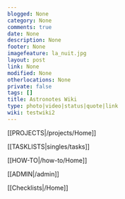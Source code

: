 ```yaml
---
blogged: None
category: None
comments: true
date: None
description: None
footer: None
imagefeature: la_nuit.jpg
layout: post
link: None
modified: None
otherlocations: None
private: false
tags: []
title: Astronotes Wiki
type: photo|video|status|quote|link
wiki: testwiki2
---
```

<!--summary-->




[[PROJECTS|/projects/Home]]  

[[TASKLISTS|singles/tasks]]  

[[HOW-TO|/how-to/Home]]  

[[ADMIN|/admin]]  

[[Checklists|/Home]]